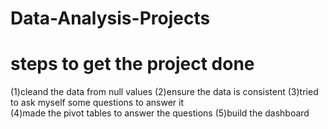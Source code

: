 # Data-Analysis-Projects
# steps to get the project done
(1)cleand the data from null values 
(2)ensure the data is consistent 
(3)tried to ask myself some questions to answer it  
(4)made the pivot tables to answer the questions 
(5)build the dashboard 
